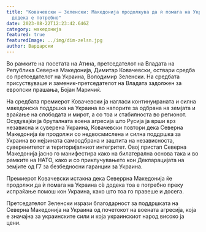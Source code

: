 ```yaml
---
title: "Ковачевски – Зеленски: Македонија продолжува да ѝ помага на Украина сè
  додека е потребно"
date: 2023-08-22T12:23:42.646Z
category: македонија
featured: true
featuredImage: ../img/dim-zelsn.jpg
author: Вардарски
---
```

<!--StartFragment-->

Во рамките на посетата на Атина, претседателот на Владата на Република Северна Македонија, Димитар Ковачевски, оствари средба со претседателот на Украина, Володимир Зеленски. На средбата присуствуваше и заменик-претседателот на Владата задолжен за европски прашања, Бојан Маричиќ.

На средбата премиерот Ковачевски ја нагласи континуираната и силна македонска поддршка на Украина во напорите за одбрана на земјата и враќање на слободата и мирот, а со тоа и стабилноста во регионот. Осудувајќи ја бруталната воена агресија што Русија ја врши врз независна и суверена Украина, Ковачевски повтори дека Северна Македонија ќе продолжи со недвосмислена и силна поддршка за Украина во нејзината самоодбрана и заштита на независноста, суверенитетот и територијалниот интегритет. Овој пристап Северна Македонија јасно го манифестира како на билатерална основа така и во рамките на НАТО, како и со приклучувањето кон Декларацијата на земјите од Г7 за безбедносни гаранции за Украина.

Премиерот Ковачевски истакна дека Северрна Македонија ќе продолжи да ѝ помага на Украина сè додека тоа е потребно преку испраќање помош кон Украина, како што тоа го правеше и досега.

Претседателот Зеленски изрази благодарност за поддршката на Северна Македонија на Украина од почетокот на воената агресија, која е значајна за украинските сили и која украинскиот народ високо ја цени.

<!--EndFragment-->
